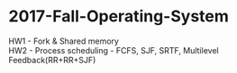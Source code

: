 # 2017-Fall-Operating-System
HW1 - Fork & Shared memory <br>
HW2 - Process scheduling - FCFS, SJF, SRTF, Multilevel Feedback(RR+RR+SJF)
